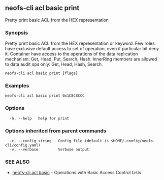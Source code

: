 ## neofs-cli acl basic print

Pretty print basic ACL from the HEX representation

### Synopsis

Pretty print basic ACL from the HEX representation or keyword.
Few roles have exclusive default access to set of operation, even if particular bit deny it.
Container have access to the operations of the data replication mechanism:
    Get, Head, Put, Search, Hash.
InnerRing members are allowed to data audit ops only:
    Get, Head, Hash, Search.

```
neofs-cli acl basic print [flags]
```

### Examples

```
neofs-cli acl basic print 0x1C8C8CCC
```

### Options

```
  -h, --help   help for print
```

### Options inherited from parent commands

```
  -c, --config string   Config file (default is $HOME/.config/neofs-cli/config.yaml)
  -v, --verbose         Verbose output
```

### SEE ALSO

* [neofs-cli acl basic](neofs-cli_acl_basic.md)	 - Operations with Basic Access Control Lists

